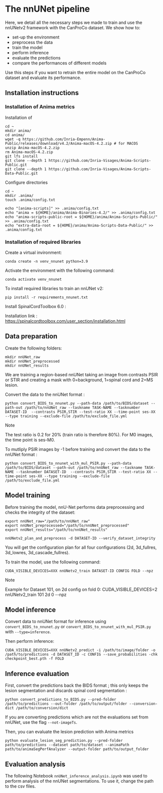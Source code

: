 # The nnUNet pipeline

Here, we detail all the necessary steps we made to train and use the nnUNetv2 framework with the CanProCo dataset. We show how to: 
- set-up the environment
- preprocess the data
- train the model
- perform inference
- evaluate the predictions
- compare the performances of different models

Use this steps if you want to retrain the entire model on the CanProCo dataset and evaluate its performance.

## Installation instructions

### Installation of Anima metrics

Installation of 

```
cd ~
mkdir anima/
cd anima/
wget -q https://github.com/Inria-Empenn/Anima-Public/releases/download/v4.2/Anima-macOS-4.2.zip # for MACOS
unzip Anima-macOS-4.2.zip
rm Anima-macOS-4.2.zip
git lfs install
git clone --depth 1 https://github.com/Inria-Visages/Anima-Scripts-Public.git
git clone --depth 1 https://github.com/Inria-Visages/Anima-Scripts-Data-Public.git
```

Configure directories

```
cd ~
mkdir .anima/
touch .anima/config.txt

echo "[anima-scripts]" >> .anima/config.txt
echo "anima = ${HOME}/anima/Anima-Binaries-4.2/" >> .anima/config.txt
echo "anima-scripts-public-root = ${HOME}/anima/Anima-Scripts-Public/" >> .anima/config.txt
echo "extra-data-root = ${HOME}/anima/Anima-Scripts-Data-Public/" >> .anima/config.txt
```

### Installation of required libraries

Create a virtual invironment: 
~~~
conda create -n venv_nnunet python=3.9
~~~

Activate the environment with the following command:
~~~
conda activate venv_nnunet
~~~

To install required libraries to train an nnUNet v2:

```
pip install -r requirements_nnunet.txt
```

Install SpinalCordToolbox 6.0 :

Installation link : https://spinalcordtoolbox.com/user_section/installation.html


## Data preparation

Create the following folders:

~~~
mkdir nnUNet_raw
mkdir nnUNet_preprocessed
mkdir nnUNet_results
~~~

We are training a region-based nnUNet taking an image from contrasts PSIR or STIR and creating a mask with 0=background, 1=spinal cord and 2=MS lesion.

Convert the data to the nnUNet format :

~~~
python convert_BIDS_to_nnunet.py --path-data /path/to/BIDS/dataset --path-out /path/to/nnUNet_raw --taskname TASK-NAME --tasknumber DATASET-ID  --contrasts PSIR,STIR --test-ratio XX --time-point ses-XX --type training --exclude-file /path/to/exclude_file.yml
~~~

> [!NOTE]
> The test ratio is 0.2 for 20% (train ratio is therefore 80%). For M0 images, the time point is ses-M0.

To mutliply PSIR images by -1 before training and convert the data to the nnUNet format :

~~~
python convert_BIDS_to_nnunet_with_mul_PSIR.py --path-data /path/to/BIDS/dataset --path-out /path/to/nnUNet_raw --taskname TASK-NAME --tasknumber DATASET-ID  --contrasts PSIR,STIR --test-ratio XX --time-point ses-XX --type training --exclude-file /path/to/exclude_file.yml
~~~

## Model training

Before training the model, nnU-Net performs data preprocessing and checks the integrity of the dataset:

~~~
export nnUNet_raw="/path/to/nnUNet_raw"
export nnUNet_preprocessed="/path/to/nnUNet_preprocessed"
export nnUNet_results="/path/to/nnUNet_results"

nnUNetv2_plan_and_preprocess -d DATASET-ID --verify_dataset_integrity
~~~

You will get the configuration plan for all four configurations (2d, 3d_fullres, 3d_lowres, 3d_cascade_fullres).

To train the model, use the following command:
~~~
CUDA_VISIBLE_DEVICES=XXX nnUNetv2_train DATASET-ID CONFIG FOLD --npz
~~~

> [!NOTE]
> Example for Dataset 101, on 2d config on fold 0: CUDA_VISIBLE_DEVICES=2 nnUNetv2_train 101 2d 0 --npz

## Model inference

Convert data to nnUNet format for inference using `convert_BIDS_to_nnunet.py` or `convert_BIDS_to_nnunet_with_mul_PSIR.py` with `--type=inference`.

Then perform inference:
~~~
CUDA_VISIBLE_DEVICES=XXX nnUNetv2_predict -i /path/to/image/folder -o /path/to/predictions -d DATASET_ID -c CONFIG --save_probabilities -chk checkpoint_best.pth -f FOLD
~~~

## Inference evaluation

First, convert the predictions back the BIDS format ; this only keeps the lesion segmentation and discards spinal cord segmentation :

~~~
python convert_predictions_to_BIDS.py --pred-folder /path/to/predictions --out-folder /path/to/output/folder --conversion-dict /path/to/conversion/dict
~~~

If you are converting predictions which are not the evaluations set from nnUNet, use the flag `--not-imageTs`.

Then, you can evaluate the lesion prediction with Anima metrics

~~~
python evaluate_lesion_seg_prediction.py --pred-folder path/to/predictions --dataset path/to/dataset --animaPath path/to/animaSegPerfAnalyzer --output-folder path/to/output_folder
~~~

## Evaluation analysis

The following Notebook `nnUNet_inference_analysis.ipynb` was used to perform analysis of the nnUNet segmentations. 
To use it, change the path to the csv files. 
